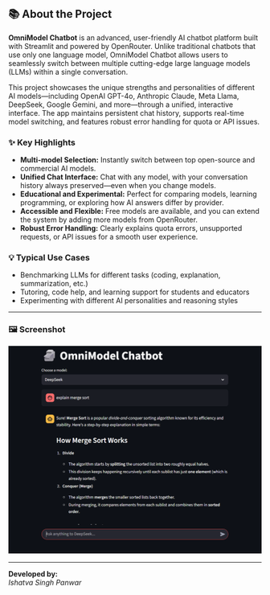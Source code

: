## 📚 About the Project

**OmniModel Chatbot** is an advanced, user-friendly AI chatbot platform built with Streamlit and powered by OpenRouter. Unlike traditional chatbots that use only one language model, OmniModel Chatbot allows users to seamlessly switch between multiple cutting-edge large language models (LLMs) within a single conversation.

This project showcases the unique strengths and personalities of different AI models—including OpenAI GPT-4o, Anthropic Claude, Meta Llama, DeepSeek, Google Gemini, and more—through a unified, interactive interface. The app maintains persistent chat history, supports real-time model switching, and features robust error handling for quota or API issues.

### ✨ Key Highlights

- **Multi-model Selection:** Instantly switch between top open-source and commercial AI models.
- **Unified Chat Interface:** Chat with any model, with your conversation history always preserved—even when you change models.
- **Educational and Experimental:** Perfect for comparing models, learning programming, or exploring how AI answers differ by provider.
- **Accessible and Flexible:** Free models are available, and you can extend the system by adding more models from OpenRouter.
- **Robust Error Handling:** Clearly explains quota errors, unsupported requests, or API issues for a smooth user experience.

### 💡 Typical Use Cases

- Benchmarking LLMs for different tasks (coding, explanation, summarization, etc.)
- Tutoring, code help, and learning support for students and educators
- Experimenting with different AI personalities and reasoning styles

---

### 🖼️ Screenshot

![OmniModel Chatbot Screenshot](screenshot.png)

---

**Developed by:**  
_Ishatva Singh Panwar_
